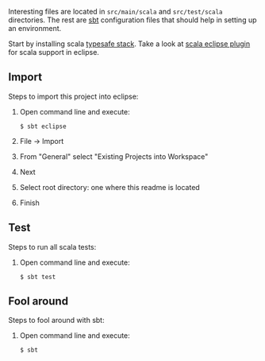 Interesting files are located in `src/main/scala` and `src/test/scala`
directories. The rest are [sbt](https://github.com/harrah/xsbt/wiki)
configuration files that should help in setting up an environment.

Start by installing scala [typesafe
stack](http://typesafe.com/stack/download). Take a look at [scala eclipse
plugin](http://scala-ide.org/download/current.html) for scala support in
eclipse.

## Import
Steps to import this project into eclipse:

 1. Open command line and execute:

        $ sbt eclipse

 2. File -> Import
 3. From "General" select "Existing Projects into Workspace"
 4. Next
 5. Select root directory: one where this readme is located
 6. Finish

## Test
Steps to run all scala tests:

 1. Open command line and execute:

        $ sbt test

## Fool around
Steps to fool around with sbt:

 1. Open command line and execute:

        $ sbt
